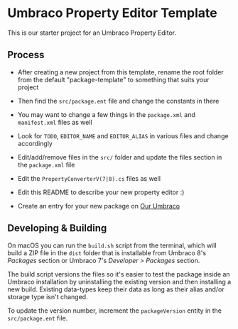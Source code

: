 # Umbraco Property Editor Template

This is our starter project for an Umbraco Property Editor.

## Process

- After creating a new project from this template, rename the root folder from the
default "package-template" to something that suits your project

- Then find the `src/package.ent` file and change the constants in there

- You may want to change a few things in the `package.xml` and `manifest.xml` files as well

- Look for `TODO`, `EDITOR_NAME` and `EDITOR_ALIAS` in various files and change accordingly

- Edit/add/remove files in the `src/` folder and update the files section in the
`package.xml` file

- Edit the `PropertyConverterV(7|8).cs` files as well

- Edit this README to describe your new property editor :)

- Create an entry for your new package on [Our Umbraco][OURPKG]


## Developing & Building

On macOS you can run the `build.sh` script from the terminal, which will
build a ZIP file in the `dist` folder that is installable from
Umbraco 8's _Packages_ section or Umbraco 7's _Developer > Packages_ section.

The build script versions the files so it's easier to test the package inside
an Umbraco installation by uninstalling the existing version and then
installing a new build. Existing data-types keep their data as long as their
alias and/or storage type isn't changed.

To update the version number, increment the `packageVersion` entity in the
`src/package.ent` file.

[OURPKG]: https://our.umbraco.com/member/profile/packages/
 
